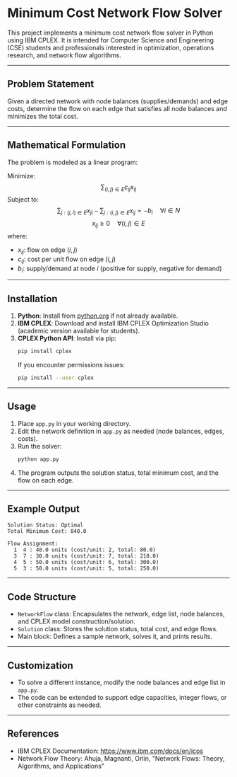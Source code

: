 # Minimum Cost Network Flow Solver

This project implements a minimum cost network flow solver in Python using IBM CPLEX. It is intended for Computer Science and Engineering (CSE) students and professionals interested in optimization, operations research, and network flow algorithms.

---

## Problem Statement
Given a directed network with node balances (supplies/demands) and edge costs, determine the flow on each edge that satisfies all node balances and minimizes the total cost.

---

## Mathematical Formulation
The problem is modeled as a linear program:

Minimize:
$$
\sum_{(i,j) \in E} c_{ij} x_{ij}
$$
Subject to:
$$
\sum_{j: (j,i) \in E} x_{ji} - \sum_{j: (i,j) \in E} x_{ij} = -b_i \quad \forall i \in N
$$
$$
x_{ij} \geq 0 \quad \forall (i,j) \in E
$$
where:
- $x_{ij}$: flow on edge $(i, j)$
- $c_{ij}$: cost per unit flow on edge $(i, j)$
- $b_i$: supply/demand at node $i$ (positive for supply, negative for demand)

---

## Installation

1. **Python**: Install from [python.org](https://www.python.org/downloads/) if not already available.
2. **IBM CPLEX**: Download and install IBM CPLEX Optimization Studio (academic version available for students).
3. **CPLEX Python API**: Install via pip:
   ```sh
   pip install cplex
   ```
   If you encounter permissions issues:
   ```sh
   pip install --user cplex
   ```

---

## Usage

1. Place `app.py` in your working directory.
2. Edit the network definition in `app.py` as needed (node balances, edges, costs).
3. Run the solver:
   ```sh
   python app.py
   ```
4. The program outputs the solution status, total minimum cost, and the flow on each edge.

---

## Example Output
```
Solution Status: Optimal
Total Minimum Cost: 840.0

Flow Assignment:
  1  4 : 40.0 units (cost/unit: 2, total: 80.0)
  3  7 : 30.0 units (cost/unit: 7, total: 210.0)
  4  5 : 50.0 units (cost/unit: 6, total: 300.0)
  5  3 : 50.0 units (cost/unit: 5, total: 250.0)
```

---

## Code Structure
- `NetworkFlow` class: Encapsulates the network, edge list, node balances, and CPLEX model construction/solution.
- `Solution` class: Stores the solution status, total cost, and edge flows.
- Main block: Defines a sample network, solves it, and prints results.

---

## Customization
- To solve a different instance, modify the node balances and edge list in `app.py`.
- The code can be extended to support edge capacities, integer flows, or other constraints as needed.

---

## References
- IBM CPLEX Documentation: https://www.ibm.com/docs/en/icos
- Network Flow Theory: Ahuja, Magnanti, Orlin, "Network Flows: Theory, Algorithms, and Applications"
